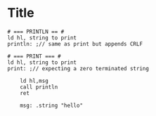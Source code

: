 # Title

	# === PRINTLN == #
	ld hl, string to print
	println: ;// same as print but appends CRLF

	# === PRINT === #
	ld hl, string to print
	print: ;// expecting a zero terminated string
	
	

```
	ld hl,msg
	call println
	ret
	
	msg: .string "hello"
```
